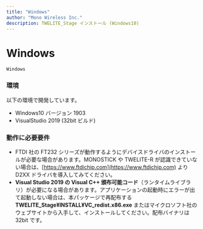 ```yaml
---
title: "Windows"
author: "Mono Wireless Inc."
description: TWELITE_Stage インストール (Windows10)
---
```


# Windows

`Windows` 

### 環境

以下の環境で開発しています。

* Windows10 バージョン 1903
* VisualStudio 2019 \(32bit ビルド\)


### 動作に必要要件

* FTDI 社の FT232 シリーズが動作するようにデバイスドライバのインストールが必要な場合があります。MONOSTICK や TWELITE-R が認識できていない場合は、[https://www.ftdichip.com](https://www.ftdichip.com) より D2XX ドライバを導入してみてください。
* **Visual Studio 2019 の  Visual C++ 頒布可能コード**（ランタイムライブラリ）が必要になる場合があります。アプリケーションの起動時にエラーが出て起動しない場合は、本パッケージで再配布する **TWELITE\_Stage¥INSTALL¥VC\_redist.x86.exe** またはマイクロソフト社のウェブサイトから入手して、インストールしてください。配布バイナリは 32bit です。


